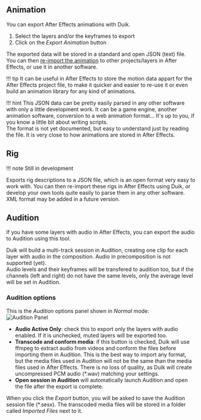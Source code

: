 ## Animation

You can export After Effects animations with Duik.

1. Select the layers and/or the keyframes to export
2. Click on the *Export Animation* button

The exported data will be stored in a standard and open JSON (text) file.
You can then [re-import the animation](../Import/#Animation) to other projects/layers in After Effects, or use it in another software.

!!! tip
    It can be useful in After Effects to store the motion data appart for the After Effects project file, to make it quicker and easier to re-use it or even build an animation library for any kind of animations.

!!! hint
    This JSON data can be pretty easily parsed in any other software with only a little development work. It can be a game engine, another animation software, conversion to a web animation format... It's up to you, if you know a little bit about writing scripts.  
    The format is not yet documented, but easy to understand just by reading the file. It is very close to how animations are stored in After Effects.

## Rig

!!! note
    Still in development

Exports rig descriptions to a JSON file, which is an open format very easy to work with. You can then re-import these rigs in After Effects using Duik, or develop your own tools quite easily to parse them in any other software. XML format may be added in a future version.

## Audition

If you have some layers with audio in After Effects, you can export the audio to Audition using this tool.

Duik will build a multi-track session in Audition, creating one clip for each layer with audio in the composition. Audio in precomposition is not supported (yet).  
Audio levels and their keyframes will be transfered to audition too, but if the channels (left and right) do not have the same levels, only the average level will be set in Audition.

### Audition options

This is the *Audition* options panel shown in *Normal* mode:  
![Audition Panel](https://raw.githubusercontent.com/Rainbox-dev/DuAEF_Duik/master/docs/media/wiki/screenshots/panels/audition_normal.PNG)

- **Audio Active Only**: check this to export only the layers with audio enabled. If it is unchecked, muted layers will be exported too.
- **Transcode and conform media**: if this button is checked, Duik will use ffmpeg to extract audio from videos and conform the files before importing them in Audition. This is the best way to import any format, but the media files used in Audition will not be the same than the media files used in After Effects. There is no loss of quality, as Duik will create uncompressed PCM audio (*.wav) matching your settings.
- **Open session in Audition** will automatically launch Audition and open the file after the export is complete.

When you click the *Export* button, you will be asked to save the Audition session file (\*.sesx). The transcoded media files will be stored in a folder called *Imported Files* next to it.
